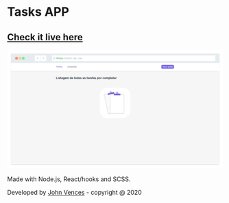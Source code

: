 # Tasks APP

## [Check it live here](https://john-tasks.herokuapp.com/)

![Thumbnail](thumbnail.png)

Made with Node.js, React/hooks and SCSS.

Developed by [John Vences](https://github.com/venceslau48) - copyright @ 2020
